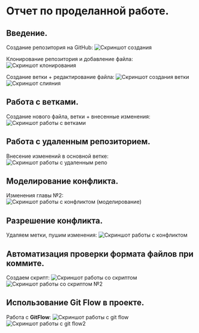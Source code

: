 # Отчет по проделанной работе.

## Введение. 

Создание репозитория на GitHub:
![Скриншот создания](assets/1.png)

Клонирование репозитория и добавление файла:
![Скриншот клонирования](assets/2.png)

Создание ветки + редактирование файла:
![Скриншот создания ветки](assets/3.png)
![Скриншот слияния](assets/4.png)

## Работа с ветками.

Создание нового файла, ветки + внесенные изменения:
![Скриншот работы с ветками](assets/5.png)

## Работа с удаленным репозиторием.

Внесение изменений в основной ветке:
![Скриншот работы с удаленным репо](assets/7.png)

## Моделирование конфликта.

Изменения главы №2:
![Скриншот работы с конфликтом (моделирование)](assets/8.png)

## Разрешение конфликта.

Удаляем метки, пушим изменения:
![Скриншот работы с конфликтом](assets/9.png)

## Автоматизация проверки формата файлов при коммите.

Создаем скрипт:
![Скриншот работы со скриптом](assets/11.png)
![Скриншот работы со скриптом №2](assets/10.png)



## Использование Git Flow в проекте.

Работа с __GitFlow__:
![Скриншот работы с git flow](assets/20.png)
![Скриншот работы с git flow2](assets/21.png)
